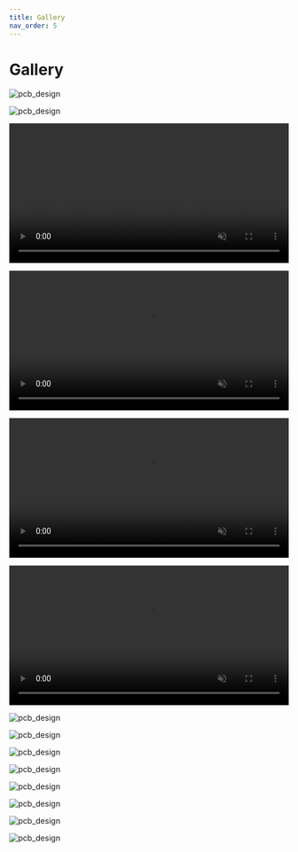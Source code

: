 ```yaml
---
title: Gallery
nav_order: 5
---
```


# Gallery

![pcb_design](images/mobo_front_small.png)

![pcb_design](images/mobo_back_small.png)

<video src="videos/floatybouncy_mobo.mp4" style="width:100%" autoplay loop muted></video>

<video src="videos/floatybouncy_dabo.mp4" style="width:100%" autoplay loop muted></video>

<video src="videos/floatybouncy_mobo_case.mp4" style="width:100%" autoplay loop muted></video>

<video src="videos/floatybouncy_dabo_case.mp4" style="width:100%" autoplay loop muted></video>

![pcb_design](images/mobo_0.png)

![pcb_design](images/mobo_1.png)

![pcb_design](images/mobo_2.png)

![pcb_design](images/mobo_3.png)

![pcb_design](images/pcbnew_2024-10-07_12-21-47.png)

![pcb_design](images/pcbnew_2024-10-07_12-21-49.png)

![pcb_design](images/pcbnew_2024-10-07_12-21-37.png)

![pcb_design](images/pcbnew_2024-10-07_12-21-40.png)
